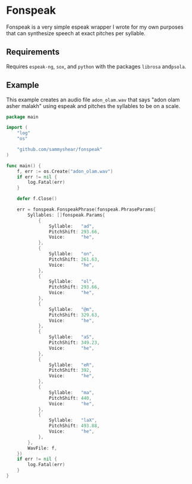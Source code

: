 # Fonspeak

Fonspeak is a very simple espeak wrapper I wrote for my own purposes that can synthesize speech at exact pitches per syllable.

## Requirements

Requires `espeak-ng`, `sox`, and `python` with the packages `librosa` and`psola`.

## Example

This example creates an audio file `adon_olam.wav` that says "adon olam asher malakh" using espeak and pitches the syllables to be on a scale.

```go
package main

import (
	"log"
	"os"

	"github.com/sammyshear/fonspeak"
)

func main() {
	f, err := os.Create("adon_olam.wav")
	if err != nil {
		log.Fatal(err)
	}

	defer f.Close()

	err = fonspeak.FonspeakPhrase(fonspeak.PhraseParams{
		Syllables: []fonspeak.Params{
			{
				Syllable:   "ad",
				PitchShift: 293.66,
				Voice:      "he",
			},
			{
				Syllable:   "on",
				PitchShift: 261.63,
				Voice:      "he",
			},
			{
				Syllable:   "ol",
				PitchShift: 293.66,
				Voice:      "he",
			},
			{
				Syllable:   "@m",
				PitchShift: 329.63,
				Voice:      "he",
			},
			{
				Syllable:   "aS",
				PitchShift: 349.23,
				Voice:      "he",
			},
			{
				Syllable:   "eR",
				PitchShift: 392,
				Voice:      "he",
			},
			{
				Syllable:   "ma",
				PitchShift: 440,
				Voice:      "he",
			},
			{
				Syllable:   "laX",
				PitchShift: 493.88,
				Voice:      "he",
			},
		},
		WavFile: f,
	})
	if err != nil {
		log.Fatal(err)
	}
}

```
